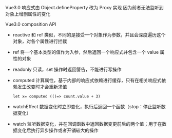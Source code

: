 Vue3.0 响应式由 Object.defineProperty 改为 Proxy 实现
因为前者无法监听到对象上增删属性的变化

Vue3.0 composition API

- reactive 和 ref 类似，不同的是接受一个对象作为参数，并且会深度遍历这个对象，对各个属性进行拦截
- ref 将一个基本类型的值作为入参，然后返回一个响应式并包含一个 value 属性的对象
- readonly 只读，set 操作时返回警告，不能进行写操作

- computed 计算属性，基于内部的响应式依赖进行缓存，只有在相关响应式依赖发生改变时才会重新求值
  ```
  let x= computed (()=> count.value + 3)
  ```
- watchEffect 数据变化时立即变化，执行后返回一个函数（stop：停止监听数据变化）
- watch 监听数据变化，并在回调函数中返回数据变更前后的两个值；用于在数据变化后执行异步操作或者开销较大的操作

